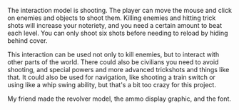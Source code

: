 
The interaction model is shooting. The player can move the mouse and click on enemies and objects to shoot them. Killing enemies and hitting trick shots will increase your noteriety, and you need a certain amount to beat each level. You can only shoot six shots before needing to reload by hiding behind cover.

This interaction can be used not only to kill enemies, but to interact with other parts of the world. There could also be civilians you need to avoid shooting, and special powers and more advanced trickshots and things like that. It could also be used for navigation, like shooting a train switch or using like a whip swing ability, but that's a bit too crazy for this project.


My friend made the revolver model, the ammo display graphic, and the font.